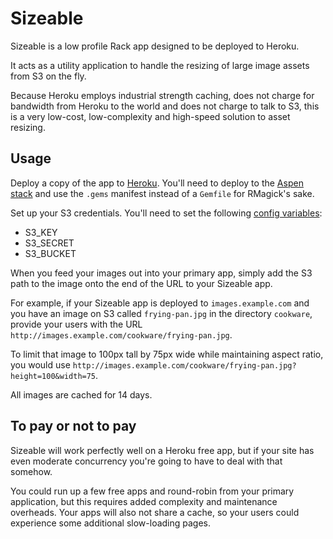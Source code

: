 Sizeable
========

Sizeable is a low profile Rack app designed to be deployed to Heroku.

It acts as a utility application to handle the resizing of large image assets from S3 on the fly.

Because Heroku employs industrial strength caching, does not charge for bandwidth from Heroku to the world and does not charge to talk to S3, this is a very low-cost, low-complexity and high-speed solution to asset resizing.

Usage
-----

Deploy a copy of the app to [Heroku](http://heroku.com/).  You'll need to deploy to the [Aspen stack](http://docs.heroku.com/stack) and use the `.gems` manifest instead of a `Gemfile` for RMagick's sake.

Set up your S3 credentials.  You'll need to set the following [config variables](http://docs.heroku.com/config-vars):

* S3_KEY
* S3_SECRET
* S3_BUCKET

When you feed your images out into your primary app, simply add the S3 path to the image onto the end of the URL to your Sizeable app.

For example, if your Sizeable app is deployed to `images.example.com` and you have an image on S3 called `frying-pan.jpg` in the directory `cookware`, provide your users with the URL `http://images.example.com/cookware/frying-pan.jpg`.

To limit that image to 100px tall by 75px wide while maintaining aspect ratio, you would use `http://images.example.com/cookware/frying-pan.jpg?height=100&width=75`.

All images are cached for 14 days.

To pay or not to pay
--------------------

Sizeable will work perfectly well on a Heroku free app, but if your site has even moderate concurrency you're going to have to deal with that somehow.

You could run up a few free apps and round-robin from your primary application, but this requires added complexity and maintenance overheads.  Your apps will also not share a cache, so your users could experience some additional slow-loading pages.
